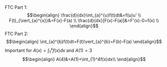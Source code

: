 FTC Part 1:
$$\begin{align}
\frac{d}{dx}\int_{a}^{u}f(t)dt&=f(u)u' \\
F(t)_{\vert_{a}^{x}}&=F(x)-F(a) \\
\frac{d}{dx}[F(x)-F(a)]&=F'(x)-0=f(x) \\
\end{align}$$
FTC Part 2:
$$\begin{align}
\int_{a}^{b}f(t)dt=F(t)\vert_{a}^{b}=F(b)-F(a)
\end{align}$$
Important for $A(x)=\int _1^xf(x)dx$  and $A(1)=3$
$$\begin{align}
A(4)&=A(1)+\int_{1}^4f(x)dx\\
\end{align}$$
